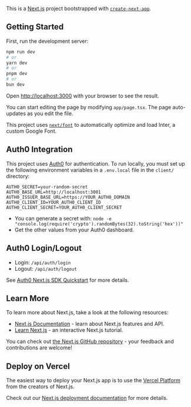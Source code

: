 This is a [Next.js](https://nextjs.org/) project bootstrapped with [`create-next-app`](https://github.com/vercel/next.js/tree/canary/packages/create-next-app).

## Getting Started

First, run the development server:

```bash
npm run dev
# or
yarn dev
# or
pnpm dev
# or
bun dev
```

Open [http://localhost:3000](http://localhost:3000) with your browser to see the result.

You can start editing the page by modifying `app/page.tsx`. The page auto-updates as you edit the file.

This project uses [`next/font`](https://nextjs.org/docs/basic-features/font-optimization) to automatically optimize and load Inter, a custom Google Font.

## Auth0 Integration

This project uses [Auth0](https://auth0.com/) for authentication. To run locally, you must set up the following environment variables in a `.env.local` file in the `client/` directory:

```
AUTH0_SECRET=your-random-secret
AUTH0_BASE_URL=http://localhost:3001
AUTH0_ISSUER_BASE_URL=https://YOUR_AUTH0_DOMAIN
AUTH0_CLIENT_ID=YOUR_AUTH0_CLIENT_ID
AUTH0_CLIENT_SECRET=YOUR_AUTH0_CLIENT_SECRET
```

- You can generate a secret with: `node -e "console.log(require('crypto').randomBytes(32).toString('hex'))"`
- Get the other values from your Auth0 dashboard.

## Auth0 Login/Logout
- Login: `/api/auth/login`
- Logout: `/api/auth/logout`

See [Auth0 Next.js SDK Quickstart](https://auth0.com/docs/quickstart/webapp/nextjs) for more details.

## Learn More

To learn more about Next.js, take a look at the following resources:

- [Next.js Documentation](https://nextjs.org/docs) - learn about Next.js features and API.
- [Learn Next.js](https://nextjs.org/learn) - an interactive Next.js tutorial.

You can check out [the Next.js GitHub repository](https://github.com/vercel/next.js/) - your feedback and contributions are welcome!

## Deploy on Vercel

The easiest way to deploy your Next.js app is to use the [Vercel Platform](https://vercel.com/new?utm_medium=default-template&filter=next.js&utm_source=create-next-app&utm_campaign=create-next-app-readme) from the creators of Next.js.

Check out our [Next.js deployment documentation](https://nextjs.org/docs/deployment) for more details.
